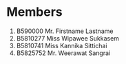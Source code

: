 Members
=======

  1. B590000 Mr. Firstname Lastname
  2. B5810277 Miss Wipawee Sukkasem
  3. B5810741 Miss Kannika Sittichai
  4. B5825752 Mr. Weerawat Sangrai
